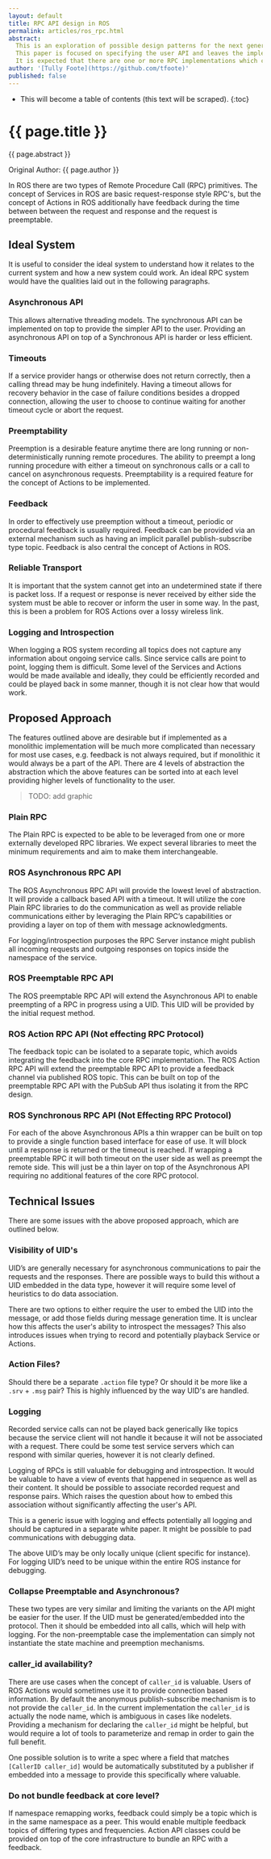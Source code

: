 ```yaml
---
layout: default
title: RPC API design in ROS
permalink: articles/ros_rpc.html
abstract:
  This is an exploration of possible design patterns for the next generation of ROS Remote Procedure Call interfaces.
  This paper is focused on specifying the user API and leaves the implementation unspecified.
  It is expected that there are one or more RPC implementations which can be used, such as Apache Thrift, ROS RPC, and MsgPack.
author: '[Tully Foote](https://github.com/tfoote)'
published: false
---
```


* This will become a table of contents (this text will be scraped).
{:toc}

# {{ page.title }}

<div class="abstract" markdown="1">
{{ page.abstract }}
</div>

Original Author: {{ page.author }}

In ROS there are two types of Remote Procedure Call (RPC) primitives.
The concept of Services in ROS are basic request-response style RPC's, but the concept of Actions in ROS additionally have feedback during the time between between the request and response and the request is preemptable.

## Ideal System

It is useful to consider the ideal system to understand how it relates to the current system and how a new system could work.
An ideal RPC system would have the qualities laid out in the following paragraphs.

### Asynchronous API

This allows alternative threading models.
The synchronous API can be implemented on top to provide the simpler API to the user.
Providing an asynchronous API on top of a Synchronous API is harder or less efficient.

### Timeouts

If a service provider hangs or otherwise does not return correctly, then a calling thread may be hung indefinitely.
Having a timeout allows for recovery behavior in the case of failure conditions besides a dropped connection, allowing the user to choose to continue waiting for another timeout cycle or abort the request.

### Preemptability

Preemption is a desirable feature anytime there are long running or non-deterministically running remote procedures.
The ability to preempt a long running procedure with either a timeout on synchronous calls or a call to cancel on asynchronous requests.
Preemptability is a required feature for the concept of Actions to be implemented.

### Feedback

In order to effectively use preemption without a timeout, periodic or procedural feedback is usually required.
Feedback can be provided via an external mechanism such as having an implicit parallel publish-subscribe type topic.
Feedback is also central the concept of Actions in ROS.

### Reliable Transport

It is important that the system cannot get into an undetermined state if there is packet loss.
If a request or response is never received by either side the system must be able to recover or inform the user in some way.
In the past, this is been a problem for ROS Actions over a lossy wireless link.

### Logging and Introspection

When logging a ROS system recording all topics does not capture any information about ongoing service calls.
Since service calls are point to point, logging them is difficult.
Some level of the Services and Actions would be made available and ideally, they could be efficiently recorded and could be played back in some manner, though it is not clear how that would work.

## Proposed Approach

The features outlined above are desirable but if implemented as a monolithic implementation will be much more complicated than necessary for most use cases, e.g. feedback is not always required, but if monolithic it would always be a part of the API.
There are 4 levels of abstraction the abstraction which the above features can be sorted into at each level providing higher levels of functionality to the user.

> TODO: add graphic

### Plain RPC

The Plain RPC is expected to be able to be leveraged from one or more externally developed RPC libraries.
We expect several libraries to meet the minimum requirements and aim to make them interchangeable.

### ROS Asynchronous RPC API

The ROS Asynchronous RPC API will provide the lowest level of abstraction.
It will provide a callback based API with a timeout.
It will utilize the core Plain RPC libraries to do the communication as well as provide reliable communications either by leveraging the Plain RPC’s capabilities or providing a layer on top of them with message acknowledgments.

For logging/introspection purposes the RPC Server instance might publish all incoming requests and outgoing responses on topics inside the namespace of the service.

### ROS Preemptable RPC API

The ROS preemptable RPC API will extend the Asynchronous API to enable preempting of a RPC in progress using a UID.
This UID will be provided by the initial request method.

### ROS Action RPC API (Not effecting RPC Protocol)

The feedback topic can be isolated to a separate topic, which avoids integrating the feedback into the core RPC implementation.
The ROS Action RPC API will extend the preemptable RPC API to provide a feedback channel via published ROS topic.
This can be built on top of the preemptable RPC API with the PubSub API thus isolating it from the RPC design.

### ROS Synchronous RPC API (Not Effecting RPC Protocol)

For each of the above Asynchronous APIs a thin wrapper can be built on top to provide a single function based interface for ease of use.
It will block until a response is returned or the timeout is reached.
If wrapping a preemptable RPC it will both timeout on the user side as well as preempt the remote side.
This will just be a thin layer on top of the Asynchronous API requiring no additional features of the core RPC protocol.

## Technical Issues

There are some issues with the above proposed approach, which are outlined below.

### Visibility of UID's

UID’s are generally necessary for asynchronous communications to pair the requests and the responses.
There are possible ways to build this without a UID embedded in the data type, however it will require some level of heuristics to do data association.

There are two options to either require the user to embed the UID into the message, or add those fields during message generation time.
It is unclear how this affects the user's ability to introspect the messages?
This also introduces issues when trying to record and potentially playback Service or Actions.

### Action Files?

Should there be a separate `.action` file type?
Or should it be more like a `.srv` + `.msg` pair?
This is highly influenced by the way UID's are handled.

### Logging

Recorded service calls can not be played back generically like topics because the service client will not handle it because it will not be associated with a request.
There could be some test service servers which can respond with similar queries, however it is not clearly defined.

Logging of RPCs is still valuable for debugging and introspection.
It would be valuable to have a view of events that happened in sequence as well as their content.
It should be possible to associate recorded request and response pairs.
Which raises the question about how to embed this association without significantly affecting the user's API.

This is a generic issue with logging and effects potentially all logging and should be captured in a separate white paper.
It might be possible to pad communications with debugging data.

The above UID’s may be only locally unique (client specific for instance).
For logging UID’s need to be unique within the entire ROS instance for debugging.

### Collapse Preemptable and Asynchronous?

These two types are very similar and limiting the variants on the API might be easier for the user.
If the UID must be generated/embedded into the protocol.
Then it should be embedded into all calls, which will help with logging.
For the non-preemptable case the implementation can simply not instantiate the state machine and preemption mechanisms.

### caller_id availability?

There are use cases when the concept of `caller_id` is valuable.
Users of ROS Actions would sometimes use it to provide connection based information.
By default the anonymous publish-subscribe mechanism is to not provide the `caller_id`.
In the current implementation the `caller_id` is actually the node name, which is ambiguous in cases like nodelets.
Providing a mechanism for declaring the `caller_id` might be helpful, but would require a lot of tools to parameterize and remap in order to gain the full benefit.

One possible solution is to write a spec where a field that matches `[CallerID caller_id]` would be automatically substituted by a publisher if embedded into a message to provide this specifically where valuable.

### Do not bundle feedback at core level?

If namespace remapping works, feedback could simply be a topic which is in the same namespace as a peer.
This would enable multiple feedback topics of differing types and frequencies.
Action API classes could be provided on top of the core infrastructure to bundle an RPC with a feedback.
